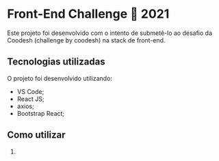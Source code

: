# Front-End Challenge 🏅 2021
Este projeto foi desenvolvido com o intento de submetê-lo ao desafio da Coodesh (challenge by coodesh) na stack de front-end.

## Tecnologias utilizadas
O projeto foi desenvolvido utilizando:
- VS Code;
- React JS;
- axios;
- Bootstrap React;

## Como utilizar
1. 
